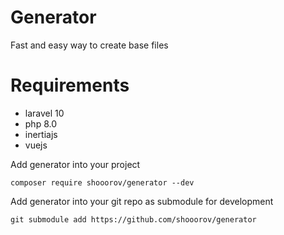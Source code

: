 # Generator
Fast and easy way to create base files

# Requirements
- laravel 10
- php 8.0
- inertiajs
- vuejs

Add generator into your project

```
composer require shooorov/generator --dev
```


Add generator into your git repo as submodule for development

```
git submodule add https://github.com/shooorov/generator
```
